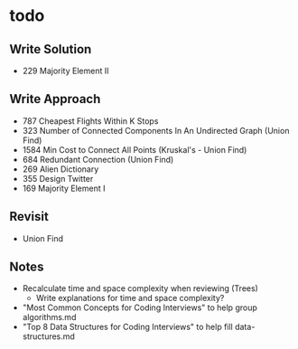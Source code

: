 # todo

## Write Solution
* 229 Majority Element II

## Write Approach
* 787 Cheapest Flights Within K Stops
* 323 Number of Connected Components In An Undirected Graph (Union Find)
* 1584 Min Cost to Connect All Points (Kruskal's - Union Find)
* 684 Redundant Connection (Union Find)
* 269 Alien Dictionary
* 355 Design Twitter
* 169 Majority Element I

## Revisit
* Union Find

## Notes
* Recalculate time and space complexity when reviewing (Trees)
    * Write explanations for time and space complexity?
* "Most Common Concepts for Coding Interviews" to help group algorithms.md
* "Top 8 Data Structures for Coding Interviews" to help fill data-structures.md